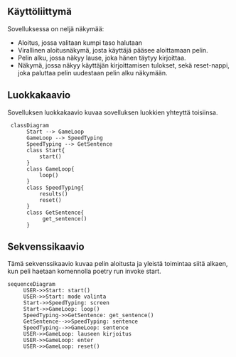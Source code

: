 ## Käyttöliittymä

Sovelluksessa on neljä näkymää:
- Aloitus, jossa valitaan kumpi taso halutaan
- Virallinen aloitusnäkymä, josta käyttäjä pääsee aloittamaan pelin.
- Pelin alku, jossa näkyy lause, joka hänen täytyy kirjoittaa.
- Näkymä, jossa näkyy käyttäjän kirjoittamisen tulokset, sekä reset-nappi, joka paluttaa pelin uudestaan pelin alku näkymään.

## Luokkakaavio

Sovelluksen luokkakaavio kuvaa sovelluksen luokkien yhteyttä toisiinsa.

```mermaid
 classDiagram
      Start --> GameLoop
      GameLoop --> SpeedTyping
      SpeedTyping --> GetSentence
      class Start{
          start()
      }
      class GameLoop{
          loop()
      }
      class SpeedTyping{
          results()
          reset()
      }
      class GetSentence{
           get_sentence()
      }
```

## Sekvenssikaavio

Tämä sekvenssikaavio kuvaa pelin aloitusta ja yleistä toimintaa siitä alkaen, kun peli haetaan komennolla poetry run invoke start.

```mermaid
sequenceDiagram
     USER->>Start: start()
     USER->>Start: mode valinta
     Start->>SpeedTyping: screen
     Start->>GameLoop: loop()
     SpeedTyping->>GetSentence: get_sentence()
     GetSentence-->>SpeedTyping: sentence
     SpeedTyping-->>GameLoop: sentence
     USER->>GameLoop: lauseen kirjoitus
     USER->>GameLoop: enter
     USER->>GameLoop: reset()
```
